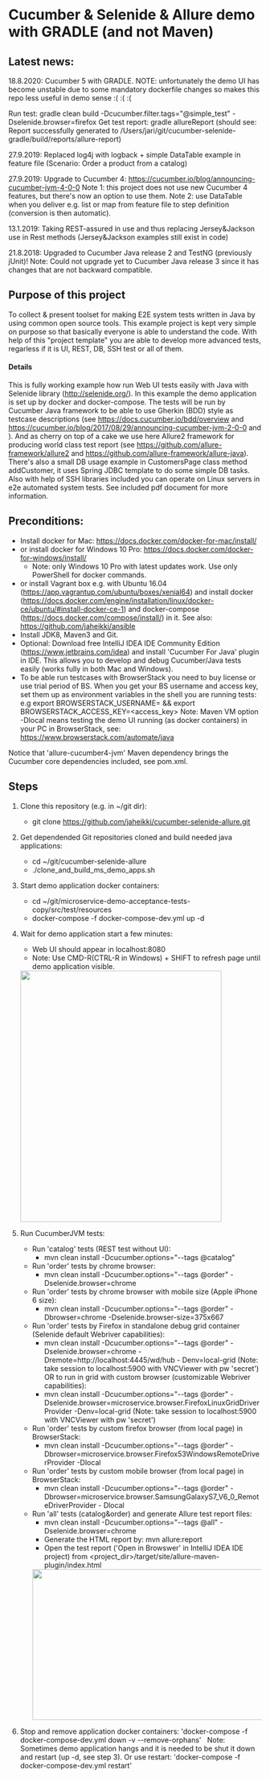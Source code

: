 # Cucumber & Selenide & Allure demo with GRADLE (and not Maven)

## Latest news:
18.8.2020: Cucumber 5 with GRADLE. NOTE: unfortunately the demo UI has become unstable due to some mandatory dockerfile changes so makes this repo less useful in demo sense :( :( :(

Run test: gradle clean build  -Dcucumber.filter.tags="@simple_test" -Dselenide.browser=firefox
Get test report: gradle allureReport (should see: Report successfully generated to /Users/jari/git/cucumber-selenide-gradle/build/reports/allure-report)

27.9.2019: Replaced log4j with logback + simple DataTable example in feature file (Scenario: Order a product from a catalog)

27.9.2019: Upgrade to Cucumber 4: https://cucumber.io/blog/announcing-cucumber-jvm-4-0-0
Note 1: this project does not use new Cucumber 4 features, but there's now an option to use them.
Note 2: use DataTable when you deliver e.g. list or map from feature file to step definition (conversion is then automatic).

13.1.2019: Taking REST-assured in use and thus replacing Jersey&Jackson use in Rest methods (Jersey&Jackson examples still exist in code)  

21.8.2018: Upgraded to Cucumber Java release 2 and TestNG (previously jUnit)!
Note: Could not upgrade yet to Cucumber Java release 3 since it has changes that are not backward compatible.

## Purpose of this project
To collect & present toolset for making E2E system tests written in Java by using common open source tools. This example project is kept very simple on purpose so that basically everyone is able to understand the code. With help of this "project template" you are able to develop more advanced tests, regarless if it is UI, REST, DB, SSH test or all of them.

#### Details
This is fully working example how run Web UI tests easily with Java with Selenide library (http://selenide.org/). In this example the demo application is set up by docker and docker-compose. The tests will be run by Cucumber Java framework to be able to use Gherkin (BDD) style as testcase descriptions (see https://docs.cucumber.io/bdd/overview and https://cucumber.io/blog/2017/08/29/announcing-cucumber-jvm-2-0-0 and ). And as cherry on top of a cake we use here Allure2 framework for producing world class test report (see https://github.com/allure-framework/allure2 and https://github.com/allure-framework/allure-java). There's also a small DB usage example in CustomersPage class method addCustomer, it uses Spring JDBC template to do some simple DB tasks.  Also with help of SSH libraries included you can operate on Linux servers in e2e automated system tests. See included pdf document for more information.

## Preconditions:
- Install docker for Mac: https://docs.docker.com/docker-for-mac/install/ 
- or install docker for Windows 10 Pro: https://docs.docker.com/docker-for-windows/install/
  - Note: only Windows 10 Pro with latest updates work. Use only PowerShell for docker commands.
- or install Vagrant box e.g. with Ubuntu 16.04 (https://app.vagrantup.com/ubuntu/boxes/xenial64) and install docker (https://docs.docker.com/engine/installation/linux/docker-ce/ubuntu/#install-docker-ce-1) and docker-compose (https://docs.docker.com/compose/install/) in it. See also: https://github.com/jaheikki/ansible
- Install JDK8, Maven3 and Git.
- Optional: Download free IntelliJ IDEA IDE Community Edition (https://www.jetbrains.com/idea) and install 'Cucumber For Java' plugin in IDE. This allows you to develop and debug Cucumber/Java tests easily (works fully in both Mac and Windows).
- To be able run testcases with BrowserStack you need to buy license or use trial period of BS. When you get your BS username and access key, set them up as environment variables in the shell you are running tests:
e.g export BROWSERSTACK_USERNAME=<username> && export BROWSERSTACK_ACCESS_KEY=<access_key>
Note: Maven VM option -Dlocal means testing the demo UI running (as docker containers) in your PC in BrowserStack, see: 
https://www.browserstack.com/automate/java

Notice that 'allure-cucumber4-jvm' Maven dependency brings the Cucumber core dependencies included, see pom.xml.

## Steps

1. Clone this repository (e.g. in ~/git dir): 
   - git clone https://github.com/jaheikki/cucumber-selenide-allure.git

2. Get dependended Git repositories cloned and build needed java applications:
   - cd ~/git/cucumber-selenide-allure
   - ./clone_and_build_ms_demo_apps.sh

4. Start demo application docker containers: 
   - cd ~/git/microservice-demo-acceptance-tests-copy/src/test/resources
   - docker-compose -f docker-compose-dev.yml up -d

5. Wait for demo application start a few minutes:
   - Web UI should appear in localhost:8080
   - Note: Use CMD-R(CTRL-R in Windows) + SHIFT to refresh page until demo application visible.

   <img src="https://raw.githubusercontent.com/jaheikki/cucumber-selenide-allure/master/readme_images/demo-application.png" width="400" height="500">
    
6. Run CucumberJVM tests:
    
     - Run 'catalog' tests (REST test without UI):
       - mvn clean install -Dcucumber.options="--tags @catalog"
     - Run 'order' tests by chrome browser:
       - mvn clean install -Dcucumber.options="--tags @order" -Dselenide.browser=chrome
     - Run 'order' tests by chrome browser with mobile size (Apple iPhone 6 size):  
       - mvn clean install -Dcucumber.options="--tags @order" -Dbrowser=chrome -Dselenide.browser-size=375x667
     - Run 'order' tests by Firefox in standalone debug grid container (Selenide default Webriver capabilities):
       - mvn clean install -Dcucumber.options="--tags @order" -Dselenide.browser=chrome -Dremote=http://localhost:4445/wd/hub - Denv=local-grid (Note: take session to localhost:5900 with VNCViewer with pw 'secret')
       OR to run in grid with custom browser (customizable Webriver capabilities):
       - mvn clean install -Dcucumber.options="--tags @order" -Dselenide.browser=microservice.browser.FirefoxLinuxGridDriverProvider -Denv=local-grid (Note: take session to localhost:5900 with VNCViewer with pw 'secret')
     - Run 'order' tests by custom firefox browser (from local page) in BrowserStack:   
       - mvn clean install -Dcucumber.options="--tags @order" -Dbrowser=microservice.browser.Firefox53WindowsRemoteDriverProvider -Dlocal
     - Run 'order' tests by custom mobile browser (from local page)  in BrowserStack:   
       - mvn clean install -Dcucumber.options="--tags @order" -Dbrowser=microservice.browser.SamsungGalaxyS7_V6_0_RemoteDriverProvider -            Dlocal
     - Run 'all' tests (catalog&order) and generate Allure test report files:
       - mvn clean install -Dcucumber.options="--tags @all" -Dselenide.browser=chrome
       - Generate the HTML report by: mvn allure:report
       - Open the test report ('Open in Browswer' in IntelliJ IDEA IDE project) from <project_dir>/target/site/allure-maven-plugin/index.html
       <img src="https://raw.githubusercontent.com/jaheikki/cucumber-selenide-allure/master/readme_images/allure-report.png" width="800" height="300">
  
7. Stop and remove application docker containers: 'docker-compose -f docker-compose-dev.yml down -v --remove-orphans' 
   Note: Sometimes demo application hangs and it is needed to be shut it down and restart (up -d, see step 3). Or use restart: 'docker-compose -f docker-compose-dev.yml restart'


